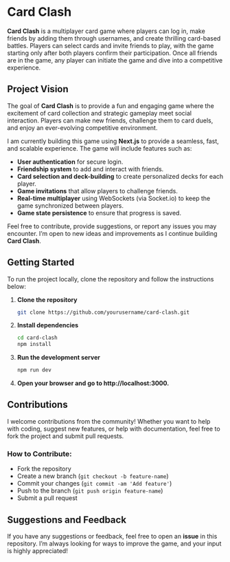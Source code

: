 # Card Clash

**Card Clash** is a multiplayer card game where players can log in, make friends by adding them through usernames, and create thrilling card-based battles. Players can select cards and invite friends to play, with the game starting only after both players confirm their participation. Once all friends are in the game, any player can initiate the game and dive into a competitive experience.

## Project Vision

The goal of **Card Clash** is to provide a fun and engaging game where the excitement of card collection and strategic gameplay meet social interaction. Players can make new friends, challenge them to card duels, and enjoy an ever-evolving competitive environment.

I am currently building this game using **Next.js** to provide a seamless, fast, and scalable experience. The game will include features such as:

- **User authentication** for secure login.
- **Friendship system** to add and interact with friends.
- **Card selection and deck-building** to create personalized decks for each player.
- **Game invitations** that allow players to challenge friends.
- **Real-time multiplayer** using WebSockets (via Socket.io) to keep the game synchronized between players.
- **Game state persistence** to ensure that progress is saved.

Feel free to contribute, provide suggestions, or report any issues you may encounter. I’m open to new ideas and improvements as I continue building **Card Clash**.

## Getting Started

To run the project locally, clone the repository and follow the instructions below:

1. **Clone the repository**
   ```bash
   git clone https://github.com/yourusername/card-clash.git
2. **Install dependencies**
   ```bash
   cd card-clash
   npm install
3. **Run the development server**
   ```bash
   npm run dev
4. **Open your browser and go to http://localhost:3000.**

## Contributions

I welcome contributions from the community! Whether you want to help with coding, suggest new features, or help with documentation, feel free to fork the project and submit pull requests.

### How to Contribute:
- Fork the repository
- Create a new branch (`git checkout -b feature-name`)
- Commit your changes (`git commit -am 'Add feature'`)
- Push to the branch (`git push origin feature-name`)
- Submit a pull request

## Suggestions and Feedback

If you have any suggestions or feedback, feel free to open an **issue** in this repository. I’m always looking for ways to improve the game, and your input is highly appreciated!
